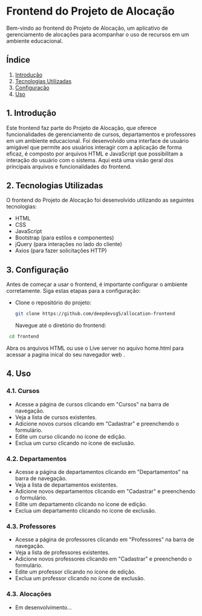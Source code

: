 # Frontend do Projeto de Alocação

Bem-vindo ao frontend do Projeto de Alocação, um aplicativo de gerenciamento de alocações para acompanhar o uso de recursos em um ambiente educacional.

## Índice
1. [Introdução](#1-introdução)
2. [Tecnologias Utilizadas](#2-tecnologias-utilizadas)
3. [Configuração](#3-configuração)
4. [Uso](#4-uso)

## 1. Introdução

Este frontend faz parte do Projeto de Alocação, que oferece funcionalidades de gerenciamento de cursos, departamentos e professores em um ambiente educacional. 
Foi desenvolvido uma interface de usuário amigável que permite aos usuários interagir com a aplicação de forma eficaz, é composto por arquivos HTML e JavaScript que possibilitam a interação do usuário com o sistema. Aqui está uma visão geral dos principais arquivos e funcionalidades do frontend.

## 2. Tecnologias Utilizadas

O frontend do Projeto de Alocação foi desenvolvido utilizando as seguintes tecnologias:

- HTML
- CSS
- JavaScript
- Bootstrap (para estilos e componentes)
- jQuery (para interações no lado do cliente)
- Axios (para fazer solicitações HTTP)

## 3. Configuração

Antes de começar a usar o frontend, é importante configurar o ambiente corretamente. Siga estas etapas para a configuração:

- Clone o repositório do projeto:
  ```bash
  git clone https://github.com/deepdevsg5/allocation-frontend
  ````

  Navegue até o diretório do frontend:
 ```bash
  cd frontend
 ````

  Abra os arquivos HTML ou use o Live server no aquivo home.html para acessar a pagina inical do seu navegador web .

## 4. Uso

### 4.1. Cursos
- Acesse a página de cursos clicando em "Cursos" na barra de navegação.
- Veja a lista de cursos existentes.
- Adicione novos cursos clicando em "Cadastrar" e preenchendo o formulário.
- Edite um curso clicando no ícone de edição.
- Exclua um curso clicando no ícone de exclusão.

### 4.2. Departamentos
- Acesse a página de departamentos clicando em "Departamentos" na barra de navegação.
- Veja a lista de departamentos existentes.
- Adicione novos departamentos clicando em "Cadastrar" e preenchendo o formulário.
- Edite um departamento clicando no ícone de edição.
- Exclua um departamento clicando no ícone de exclusão.

### 4.3. Professores
- Acesse a página de professores clicando em "Professores" na barra de navegação.
- Veja a lista de professores existentes.
- Adicione novos professores clicando em "Cadastrar" e preenchendo o formulário.
- Edite um professor clicando no ícone de edição.
- Exclua um professor clicando no ícone de exclusão.

### 4.3. Alocações
- Em desenvolvimento...



